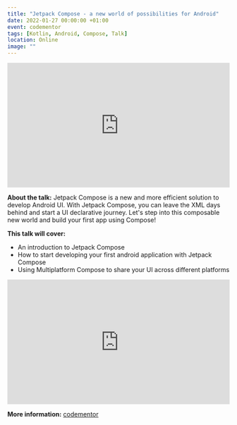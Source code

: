 ```yaml
---
title: "Jetpack Compose - a new world of possibilities for Android"
date: 2022-01-27 00:00:00 +01:00
event: codementor
tags: [Kotlin, Android, Compose, Talk]
location: Online
image: ""
---
```


<div style="left: 0; width: 100%; height: 0; position: relative; padding-bottom: 56.1972%;">
	<iframe src="https://speakerdeck.com/player/435602ed27bc4ef09e6ea1952c92428c" style="border: 0; top: 0; left: 0; width: 100%; height: 100%; position: absolute;" allowfullscreen scrolling="no" allow="encrypted-media">
	</iframe>
</div>

**About the talk:**
Jetpack Compose is a new and more efficient solution to develop Android UI. With Jetpack Compose, you can leave the XML days behind and start a UI declarative journey. Let's step into this composable new world and build your first app using Compose!

**This talk will cover:**
- An introduction to Jetpack Compose
- How to start developing your first android application with Jetpack Compose
- Using Multiplatform Compose to share your UI across different platforms

<div style="left: 0; width: 100%; height: 0; position: relative; padding-bottom: 56.1972%;">
	<iframe src="https://www.youtube.com/embed/m__NswS2GJc?autoplay=0&fs=0&iv_load_policy=3&showinfo=0" style="border: 0; top: 0; left: 0; width: 100%; height: 100%; position: absolute;" allowfullscreen scrolling="no" allow="encrypted-media">
	</iframe>
</div>

**More information:** <a href="https://www.codementor.io/events/jetpack-compose-android-dggpdbvp5l" rel="noopener">codementor</a>	
